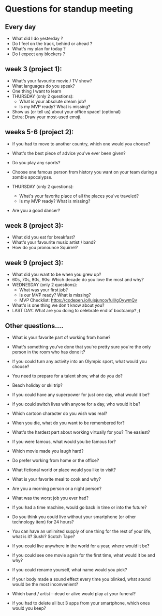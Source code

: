 

# Questions for standup meeting

## Every day
- What did I do yesterday ?
- Do I feel on the track, behind or ahead ?
- What's my plan for today ?
- Do I expect any blockers ?


## week 3 (project 1):

- What's your favourite movie / TV show?
- What languages do you speak?
- One thing I want to learn
- THURSDAY (only 2 questions):
  - What is your absolute dream job?
  - Is my MVP ready? What is missing?
- Show us (or tell us) about your office space! (optional)
- Extra: Draw your most-used emoji.


## weeks 5-6 (project 2):
- If you had to move to another country, which one would you choose?
- What's the best piece of advice you've ever been given?
- Do you play any sports?
- Choose one famous person from history you want on your team during a zombie apocalypse.
- THURSDAY (only 2 questions):
  - What's your favorite place of all the places you've traveled?
  - Is my MVP ready? What is missing?
  <!-- 
  @LT: Refresh MVP requirements:
  - Your React app must perform all CRUD operations on that API (Create, Read, Update, Delete)
  - Responsive (mobile + desktop)
  - Deployed & fully working in production.
  -->

  <!-- @todo: create checklist for p2 (so that they test themselves)  -->
- Are you a good dancer?


## week 8 (project 3):
- What did you eat for breakfast?
- What's your favourite music artist / band?
- How do you pronounce Squirrel?
  <!-- friday Squirrel: https://i.pinimg.com/736x/65/05/6c/65056c5ed63bfa4e9b9cd31e36e180f5.jpg  -->

## week 9 (project 3):
- What did you want to be when you grew up?
  <!-- monday Squirrel: https://media.makeameme.org/created/whens-monday-god.jpg -->
- 60s, 70s, 80s, 90s: Which decade do you love the most and why?
- WEDNESDAY (only 2 questions):
  - What was your first job?
  - Is our MVP ready? What is missing?
  - MVP Checklist: https://codepen.io/luisjunco/full/gOywmQv
  <!-- @LT: share MVP Checklist  -->
- What's is one thing we don't know about you?
- LAST DAY: What are you doing to celebrate end of bootcamp? ;)
  <!-- Deutsche können auch ordentlich feiern… aber spart euch ein bisschen Energie für Montagmorgen ;) -->



## Other questions....

- What is your favorite part of working from home?
- What's something you've done that you're pretty sure you're the only person in the room who has done it?
- If you could turn any activity into an Olympic sport, what would you choose?
- You need to prepare for a talent show, what do you do?
- Beach holiday or ski trip?
- If you could have any superpower for just one day, what would it be?
- If you could switch lives with anyone for a day, who would it be?
- Which cartoon character do you wish was real?
- When you die, what do you want to be remembered for?
- What's the hardest part about working virtually for you? The easiest?
- If you were famous, what would you be famous for?

- Which movie made you laugh hard?
- Do prefer working from home or the office?
- What fictional world or place would you like to visit?
- What is your favorite meal to cook and why?
- Are you a morning person or a night person?

- What was the worst job you ever had?
- If you had a time machine, would go back in time or into the future?
- Do you think you could live without your smartphone (or other technology item) for 24 hours?
- You can have an unlimited supply of one thing for the rest of your life, what is it? Sushi? Scotch Tape?
- If you could live anywhere in the world for a year, where would it be?
- If you could see one movie again for the first time, what would it be and why?
- If you could rename yourself, what name would you pick?

- If your body made a sound effect every time you blinked, what sound would be the most inconvenient?
- Which band / artist – dead or alive would play at your funeral?
- If you had to delete all but 3 apps from your smartphone, which ones would you keep?

